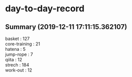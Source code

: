 # day-to-day-record  
## Summary  (2019-12-11 17:11:15.362107)  
basket : 127  
core-training : 21  
hatena : 5  
jump-rope : 7  
qiita : 12  
strech : 184  
work-out : 12  
